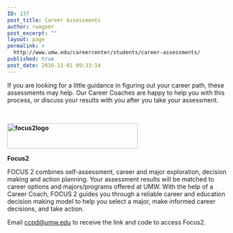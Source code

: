 ```yaml
---
ID: 137
post_title: Career Assessments
author: rwagner
post_excerpt: ""
layout: page
permalink: >
  http://www.umw.edu/careercenter/students/career-assessments/
published: true
post_date: 2016-11-01 09:33:14
---
```

If you are looking for a little guidance in figuring out your career path, these assessments may help. Our Career Coaches are happy to help you with this process, or discuss your results with you after you take your assessment.

&nbsp;

<a href="http://www.focus2career.com/Portal/Register.cfm?Unique=%7bts%20'2016-07-29%2008:44:50'%7d&amp;SID=1400&amp;CFID=12805227&amp;CFTOKEN=396f8e9bd8070e9d-22CEC939-B82A-72DD-7468EE05ADAE2B06"><strong><img class="alignnone wp-image-139 size-medium" src="http://www.umw.edu/careercenter/wp-content/uploads/sites/41/2016/11/focus2logo-300x58.png" alt="focus2logo" width="300" height="58" /></strong></a>

<strong>Focus2</strong>

FOCUS 2 combines self-assessment, career and major exploration, decision making and action planning. Your assessment results will be matched to career options and majors/programs offered at UMW. With the help of a Career Coach, FOCUS 2 guides you through a reliable career and education decision making model to help you select a major, make informed career decisions, and take action.

Email <a href="mailto:ccpd@umw.edu">ccpd@umw.edu</a> to receive the link and code to access Focus2.

&nbsp;